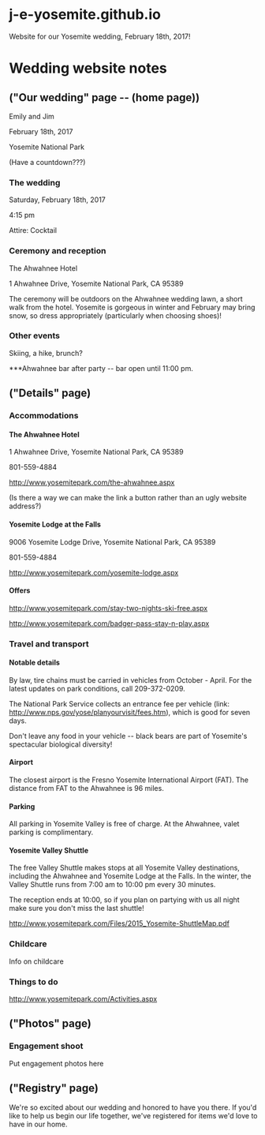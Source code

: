 # j-e-yosemite.github.io

Website for our Yosemite wedding, February 18th, 2017!

# Wedding website notes

## ("Our wedding" page -- (home page)) 

Emily and Jim

February 18th, 2017

Yosemite National Park

(Have a countdown???)


### The wedding

Saturday, February 18th, 2017

4:15 pm

Attire: Cocktail

### Ceremony and reception

The Ahwahnee Hotel

1 Ahwahnee Drive, Yosemite National Park, CA 95389

The ceremony will be outdoors on the Ahwahnee wedding lawn, a short walk from the hotel. Yosemite is gorgeous in winter and February may bring snow, so dress appropriately (particularly when choosing shoes)!  

### Other events

Skiing, a hike, brunch?

***Ahwahnee bar after party -- bar open until 11:00 pm. 

## ("Details" page) 

### Accommodations

#### The Ahwahnee Hotel

1 Ahwahnee Drive, Yosemite National Park, CA 95389

801-559-4884

http://www.yosemitepark.com/the-ahwahnee.aspx

(Is there a way we can make the link a button rather than an ugly website address?)

#### Yosemite Lodge at the Falls

9006 Yosemite Lodge Drive, Yosemite National Park, CA 95389

801-559-4884

http://www.yosemitepark.com/yosemite-lodge.aspx

#### Offers

http://www.yosemitepark.com/stay-two-nights-ski-free.aspx

http://www.yosemitepark.com/badger-pass-stay-n-play.aspx

### Travel and transport

#### Notable details

By law, tire chains must be carried in vehicles from October - April. For the latest updates on park conditions, call 209-372-0209.

The National Park Service collects an entrance fee per vehicle (link: http://www.nps.gov/yose/planyourvisit/fees.htm), which is good for seven days.

Don't leave any food in your vehicle -- black bears are part of Yosemite's spectacular biological diversity!

#### Airport

The closest airport is the Fresno Yosemite International Airport (FAT). The distance from FAT to the Ahwahnee is 96 miles. 

#### Parking

All parking in Yosemite Valley is free of charge. At the Ahwahnee, valet parking is complimentary.

#### Yosemite Valley Shuttle 

The free Valley Shuttle makes stops at all Yosemite Valley destinations, including the Ahwahnee and Yosemite Lodge at the Falls. In the winter, the Valley Shuttle runs from 7:00 am to 10:00 pm every 30 minutes. 

The reception ends at 10:00, so if you plan on partying with us all night make sure you don't miss the last shuttle!

http://www.yosemitepark.com/Files/2015_Yosemite-ShuttleMap.pdf

### Childcare

Info on childcare

### Things to do

http://www.yosemitepark.com/Activities.aspx

## ("Photos" page) 

### Engagement shoot

Put engagement photos here

## ("Registry" page)

We're so excited about our wedding and honored to have you there. If you'd like to help us begin our life together, we've registered for items we'd love to have in our home.
